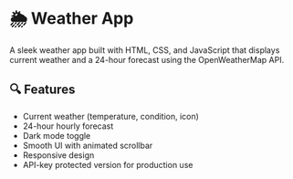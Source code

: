 # 🌦️ Weather App

A sleek weather app built with HTML, CSS, and JavaScript that displays current weather and a 24-hour forecast using the OpenWeatherMap API.

## 🔍 Features

- Current weather (temperature, condition, icon)
- 24-hour hourly forecast
- Dark mode toggle
- Smooth UI with animated scrollbar
- Responsive design
- API-key protected version for production use

